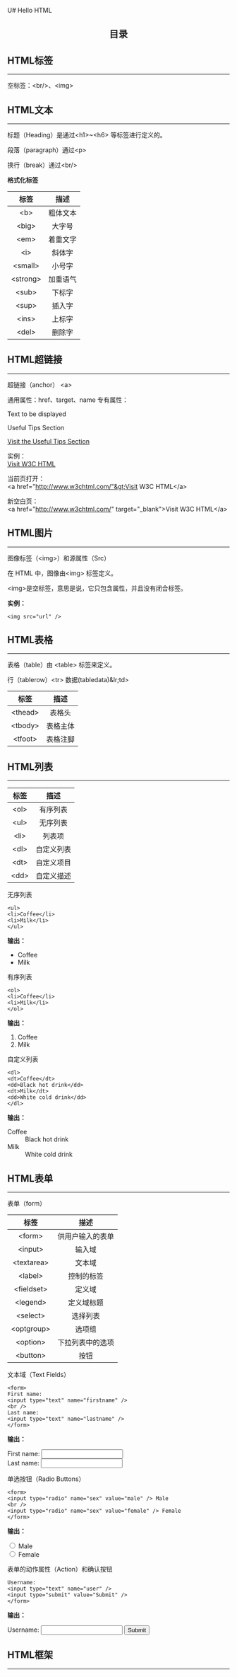 U# Hello HTML


## **<center> 目录 </center>**


## **HTML标签**

---
空标签：&lt;br/&gt;、&lt;img&gt;

## **HTML文本**

---
标题（Heading）是通过&lt;h1&gt;~&lt;h6&gt; 等标签进行定义的。

段落（paragraph）通过&lt;p&gt;

换行（break）通过&lt;br/&gt;

**格式化标签**

| 标签         | 描述     |
| :------: | :------: |
|&lt;b&gt;     | 粗体文本 |
|&lt;big&gt;   | 大字号   |
|&lt;em&gt;    | 着重文字 |
|&lt;i&gt;     | 斜体字   |
|&lt;small&gt; | 小号字   |
|&lt;strong&gt;| 加重语气 |
|&lt;sub&gt;   | 下标字   |
|&lt;sup&gt;   | 插入字   |
|&lt;ins&gt;   | 上标字   |
|&lt;del&gt;   | 删除字   |


## **HTML超链接**

---
超链接（anchor） &lt;a&gt;

通用属性：href、target、name
专有属性：

<a name="label">Text to be displayed</a>

<a name="tips">Useful Tips Section</a>

<a href="#tips">Visit the Useful Tips Section</a>


实例：<br/>
<a href="http://www.w3chtml.com/">Visit W3C HTML</a>

当前页打开：<br/>
&lt;a href="http://www.w3chtml.com/"&gt;Visit W3C HTML&lt;/a&gt;

新空白页：<br/>
&lt;a href="http://www.w3chtml.com/" target="_blank"&gt;Visit W3C HTML&lt;/a&gt;



## **HTML图片**

---
图像标签（&lt;img&gt;）和源属性（Src）

在 HTML 中，图像由&lt;img&gt; 标签定义。

&lt;img&gt;是空标签，意思是说，它只包含属性，并且没有闭合标签。

**实例：**
```
<img src="url" />
```


## **HTML表格**

---
表格（table）由 &lt;table&gt; 标签来定义。

行（tablerow）&lt;tr&gt;
数据(tabledata)&lr;td&gt;

| 标签         | 描述     |
| :------: | :------: |
|&lt;thead&gt;| 表格头   |
|&lt;tbody&gt;| 表格主体 |
|&lt;tfoot&gt;| 表格注脚 |


## **HTML列表**

---

| 标签         | 描述  |
| :------: | :------: |
|&lt;ol&gt;| 有序列表  |
|&lt;ul&gt;| 无序列表  |
|&lt;li&gt;| 列表项    |
|&lt;dl&gt;| 自定义列表|
|&lt;dt&gt;| 自定义项目|
|&lt;dd&gt;| 自定义描述|


无序列表
```
<ul>
<li>Coffee</li>
<li>Milk</li>
</ul>
```
**输出：**
<ul>
<li>Coffee</li>
<li>Milk</li>
</ul>

有序列表
```
<ol>
<li>Coffee</li>
<li>Milk</li>
</ol>
```
**输出：**
<ol>
<li>Coffee</li>
<li>Milk</li>
</ol>

自定义列表
```
<dl>
<dt>Coffee</dt>
<dd>Black hot drink</dd>
<dt>Milk</dt>
<dd>White cold drink</dd>
</dl>
```
**输出：**
<dl>
<dt>Coffee</dt>
<dd>Black hot drink</dd>
<dt>Milk</dt>
<dd>White cold drink</dd>
</dl>


## **HTML表单**

---
表单（form） <form>

| 标签         | 描述  |
| :------: | :------: |
|&lt;form&gt;    | 供用户输入的表单  |
|&lt;input&gt;   | 输入域           |
|&lt;textarea&gt;| 文本域           |
|&lt;label&gt;   | 控制的标签       |
|&lt;fieldset&gt;| 定义域           |
|&lt;legend&gt;  | 定义域标题       |
|&lt;select&gt;  | 选择列表         |
|&lt;optgroup&gt;| 选项组           |
|&lt;option&gt;  | 下拉列表中的选项  |
|&lt;button&gt;  | 按钮             |

文本域（Text Fields）
```
<form>
First name: 
<input type="text" name="firstname" />
<br />
Last name: 
<input type="text" name="lastname" />
</form>
```
**输出：**
<form>
First name: 
<input type="text" name="firstname" />
<br />
Last name: 
<input type="text" name="lastname" />
</form>

单选按钮（Radio Buttons）
```
<form>
<input type="radio" name="sex" value="male" /> Male
<br />
<input type="radio" name="sex" value="female" /> Female
</form>
```
**输出：**
<form>
<input type="radio" name="sex" value="male" /> Male
<br />
<input type="radio" name="sex" value="female" /> Female
</form>

表单的动作属性（Action）和确认按钮
```<form name="input" action="html_form_action.asp" method="get">
Username: 
<input type="text" name="user" />
<input type="submit" value="Submit" />
</form>
```
**输出：**
<form name="input" action="html_form_action.asp" method="get">
Username: 
<input type="text" name="user" />
<input type="submit" value="Submit" />
</form>


## **HTML框架**

---



